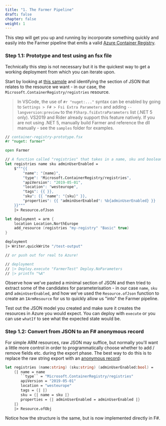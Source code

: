 ```yaml
---
title: "1. The Farmer Pipeline"
draft: false
chapter: false
weight: 1
---
```


This step will get you up and running by incorporate something quickly and easily into the Farmer pipeline that emits a valid [Azure Container Registry](https://azure.microsoft.com/en-us/services/container-registry/).

### Step 1.1: Prototype and test using an fsx file
Technically this step is not necessary but it is the quickest way to get a working deployment from which you can iterate upon.

Start by looking at [this sample](https://github.com/Azure/azure-quickstart-templates/blob/master/101-container-registry-geo-replication/azuredeploy.json) and identifying the section of JSON that relates to the resource we want - in our case, the `Microsoft.ContainerRegistry/registries` resource.

> In VSCode, the use of `#r "nuget:..."` syntax can be enabled by going to `Settings > F# > Fsi Extra Parameters` and adding `--langversion:preview` to the `FSharp.fsiExtraParameters` list (.NET 5 only). VS2019 and Rider already support this feature natively.
> If you are not using .NET 5, manually build Farmer and reference the dll manually - see the `samples` folder for examples.

```fsharp
// container-registry-prototype.fsx
#r "nuget: farmer"

open Farmer

// A function called "registries" that takes in a name, sku and boolean flag for whether to enable the admin user.
let registries name sku adminUserEnabled =
    $"""{{
        "name": "{name}",
        "type": "Microsoft.ContainerRegistry/registries",
        "apiVersion": "2019-05-01",
        "location": "westeurope",
        "tags": {{ }},
        "sku": {{ "name": "{sku}" }},
        "properties": {{ "adminUserEnabled": %b{adminUserEnabled} }}
    }}"""
    |> Resource.ofJson

let deployment = arm {
    location Location.NorthEurope
    add_resource (registries "my-registry" "Basic" true)
}

deployment
|> Writer.quickWrite "/test-output"

// or push out for real to Azure!

// deployment
// |> Deploy.execute "FarmerTest" Deploy.NoParameters
// |> printfn "%A"
```

Observe how we've pasted a minimal section of JSON and then tried to extract some of the candidates for parameterisation - in our case `name`, `sku` and `adminUserEnabled`, and how we've used the `Resource.ofJson` function to create an `IArmResource` for us to quickly allow us "into" the Farmer pipeline.

Test out the JSON model you created and make sure it creates the resources in Azure you would expect. You can deploy with `execute` or you can use `whatIf` to see what the expected state would be.

### Step 1.2: Convert from JSON to an F# anonymous record
For simple ARM resources, raw JSON may suffice, but normally you'll want a little more control in order to programmatically choose whether to add / remove fields etc. during the export phase. The best way to do this is to replace the raw string export with an [anonymous record](https://docs.microsoft.com/en-us/dotnet/fsharp/language-reference/anonymous-records):

```fsharp
let registries (name:string) (sku:string) (adminUserEnabled:bool) =
    {| name = name
       ``type`` = "Microsoft.ContainerRegistry/registries"
       apiVersion = "2019-05-01"
       location = "westeurope"
       tags = {| |}
       sku = {| name = sku |}
       properties = {| adminUserEnabled = adminUserEnabled |}
    |}
    |> Resource.ofObj
```

Notice how the structure is the same, but is now implemented directly in F#.